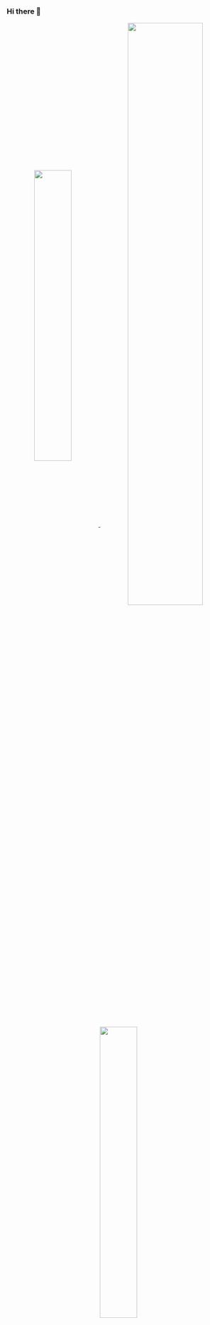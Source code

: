 ### Hi there 👋

<center>
    <a align="center" href="#">
        <img align="center" style="width: 41%;" src="https://github-readme-stats-final.vercel.app/api?username=DeveloperMos&show_icons=false&hide=stars,commits,prs,issues,contribs&hide_rank=true&disable_animations=false&theme=tokyonight&line_height=145&custom_title=Hello world">
        <img align="center" style="width: 58%;" src="https://github-readme-stats-final.vercel.app/api?username=DeveloperMos&show_icons=true&include_all_commits=true&count_private=true&disable_animations=false&theme=tokyonight&line_height=24&custom_title=GitHub%20Stats">
        <img align="center" style="width: 41%;" src="https://github-readme-stats-final.vercel.app/api/top-langs/?username=DeveloperMos&langs_count=8&layout=compact&theme=tokyonight&line_height=24">
    </a>
</center>
